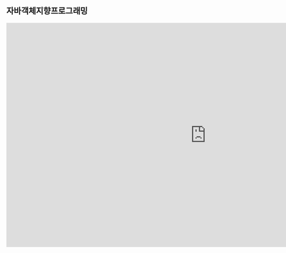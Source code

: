 ## 자바객체지향프로그래밍


<iframe width="1044" height="587" src="https://www.youtube.com/embed/eUQFtpxet1k" frameborder="0" allow="accelerometer; autoplay; encrypted-media; gyroscope; picture-in-picture" allowfullscreen></iframe>
</html>
